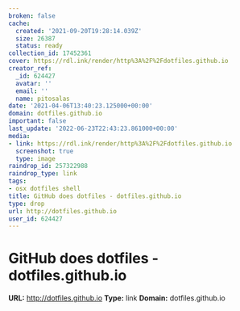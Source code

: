 ```yaml
---
broken: false
cache:
  created: '2021-09-20T19:28:14.039Z'
  size: 26387
  status: ready
collection_id: 17452361
cover: https://rdl.ink/render/http%3A%2F%2Fdotfiles.github.io
creator_ref:
  _id: 624427
  avatar: ''
  email: ''
  name: pitosalas
date: '2021-04-06T13:40:23.125000+00:00'
domain: dotfiles.github.io
important: false
last_update: '2022-06-23T22:43:23.861000+00:00'
media:
- link: https://rdl.ink/render/http%3A%2F%2Fdotfiles.github.io
  screenshot: true
  type: image
raindrop_id: 257322988
raindrop_type: link
tags:
- osx dotfiles shell
title: GitHub does dotfiles - dotfiles.github.io
type: drop
url: http://dotfiles.github.io
user_id: 624427
---
```


# GitHub does dotfiles - dotfiles.github.io

**URL:** http://dotfiles.github.io
**Type:** link
**Domain:** dotfiles.github.io

